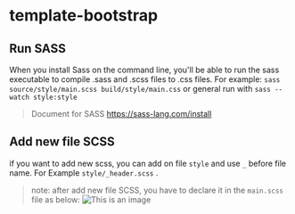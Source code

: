 # template-bootstrap

## Run SASS
When you install Sass on the command line, you'll be able to run the sass executable to compile .sass and .scss files to .css files. For example:
`sass source/style/main.scss build/style/main.css` or general run with `sass --watch style:style`
> Document for SASS https://sass-lang.com/install

## Add new file SCSS
if you want to add new scss, you can add on file `style` and use `_` before file name. For Example `style/_header.scss` .
> note: after add new file SCSS, you have to declare it in the `main.scss` file as below:
![This is an image](https://i.ibb.co/pnLg7M8/Screenshot-2022-01-10-093727.png)
